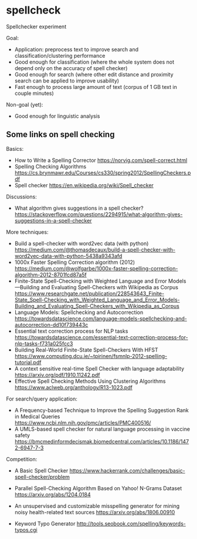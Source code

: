 # spellcheck
Spellchecker experiment

Goal:
- Application: preprocess text to improve search and classification/clustering performance
- Good enough for classification (where the whole system does not depend only on the accuracy of spell checker)
- Good enough for search (where other edit distance and proximity search can be applied to improve usability)
- Fast enough to process large amount of text (corpus of 1 GB text in couple minutes)

Non-goal (yet):
- Good enough for linguistic analysis

## Some links on spell checking

Basics:
- How to Write a Spelling Corrector https://norvig.com/spell-correct.html
- Spelling Checking Algorithms https://cs.brynmawr.edu/Courses/cs330/spring2012/SpellingCheckers.pdf
- Spell checker https://en.wikipedia.org/wiki/Spell_checker

Discussions:
- What algorithm gives suggestions in a spell checker? https://stackoverflow.com/questions/2294915/what-algorithm-gives-suggestions-in-a-spell-checker

More techniques:
- Build a spell-checker with word2vec data (with python) https://medium.com/@thomasdecaux/build-a-spell-checker-with-word2vec-data-with-python-5438a9343afd 
- 1000x Faster Spelling Correction algorithm (2012) https://medium.com/@wolfgarbe/1000x-faster-spelling-correction-algorithm-2012-8701fcd87a5f
- Finite-State Spell-Checking with Weighted Language and Error Models—Building and Evaluating Spell-Checkers with Wikipedia as Corpus https://www.researchgate.net/publication/228543643_Finite-State_Spell-Checking_with_Weighted_Language_and_Error_Models-Building_and_Evaluating_Spell-Checkers_with_Wikipedia_as_Corpus
- Language Models: Spellchecking and Autocorrection https://towardsdatascience.com/language-models-spellchecking-and-autocorrection-dd10f739443c
- Essential text correction process for NLP tasks https://towardsdatascience.com/essential-text-correction-process-for-nlp-tasks-f731a025fcc3
- Building Real-World Finite-State Spell-Checkers With HFST https://www.computing.dcu.ie/~tpirinen/fsmnlp-2012-spelling-tutorial.pdf
- A context sensitive real-time Spell Checker with language adaptability https://arxiv.org/pdf/1910.11242.pdf
- Effective Spell Checking Methods Using Clustering Algorithms https://www.aclweb.org/anthology/R13-1023.pdf

For search/query application:
- A Frequency-based Technique to Improve the Spelling Suggestion Rank in Medical Queries https://www.ncbi.nlm.nih.gov/pmc/articles/PMC400516/
- A UMLS-based spell checker for natural language processing in vaccine safety https://bmcmedinformdecismak.biomedcentral.com/articles/10.1186/1472-6947-7-3 

Competition:
- A Basic Spell Checker https://www.hackerrank.com/challenges/basic-spell-checker/problem

- Parallel Spell-Checking Algorithm Based on Yahoo! N-Grams Dataset https://arxiv.org/abs/1204.0184
- An unsupervised and customizable misspelling generator for mining noisy health-related text sources https://arxiv.org/abs/1806.00910
- Keyword Typo Generator http://tools.seobook.com/spelling/keywords-typos.cgi 
